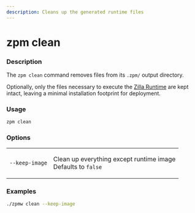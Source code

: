 ```yaml
---
description: Cleans up the generated runtime files
---
```


# zpm clean

### Description

The `zpm clean` command removes files from its `.zpm/` output directory.

Optionally, only the files necessary to execute the [Zilla Runtime](../zilla/) are kept intact, leaving a minimal installation footprint for deployment.&#x20;

### Usage

```bash
zpm clean
```

### Options

|                |                                                                                   |
| -------------- | --------------------------------------------------------------------------------- |
| `--keep-image` | <p>Clean up everything except runtime image<br>Defaults to <code>false</code></p> |

### Examples

```bash
./zpmw clean --keep-image
```
